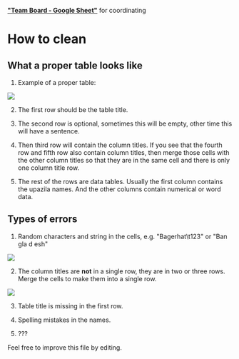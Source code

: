 [**"Team Board - Google Sheet"**](https://docs.google.com/spreadsheets/d/1sgcQSvns_XJ0uNDnYtMWr0_tURglhERWE-gd2BellDY/edit?usp=sharing) for coordinating

# How to clean

## What a proper table looks like
1. Example of a proper table:
<img src="https://github.com/yasserius/bd_district_statistics_dataset/blob/main/images/proper_table.png?raw=true">


2. The first row should be the table title.

3. The second row is optional, sometimes this will be empty, other time this will have a sentence.

4. Then third row will contain the column titles. If you see that the fourth row and fifth row also contain column titles,
then merge those cells with the other column titles so that they are in the same cell and there is only one column title row.

5. The rest of the rows are data tables. Usually the first column contains the upazila names. And the other columns contain numerical or word data.

## Types of errors

1. Random characters and string in the cells, e.g. "Bagerhat\t123" or "Ban gla d esh"
<img src="https://github.com/yasserius/bd_district_statistics_dataset/blob/main/images/error_1.png?raw=true">

2. The column titles are **not** in a single row, they are in two or three rows. Merge the cells to make them into a single row.
<img src="https://github.com/yasserius/bd_district_statistics_dataset/blob/main/images/error_2.png?raw=true">

3. Table title is missing in the first row.

4. Spelling mistakes in the names.

5. ???



Feel free to improve this file by editing.
  
